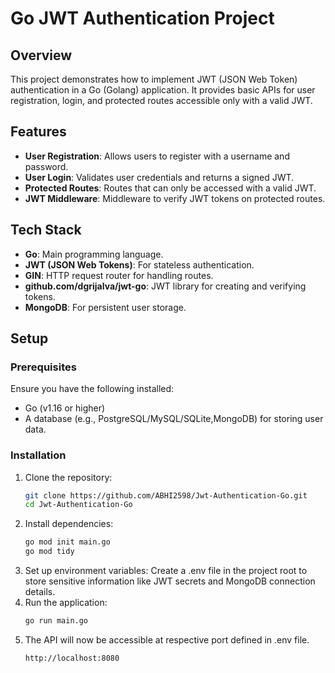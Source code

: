 # Go JWT Authentication Project

## Overview

This project demonstrates how to implement JWT (JSON Web Token) authentication in a Go (Golang) application. It provides basic APIs for user registration, login, and protected routes accessible only with a valid JWT.

## Features

- **User Registration**: Allows users to register with a username and password.
- **User Login**: Validates user credentials and returns a signed JWT.
- **Protected Routes**: Routes that can only be accessed with a valid JWT.
- **JWT Middleware**: Middleware to verify JWT tokens on protected routes.

## Tech Stack

- **Go**: Main programming language.
- **JWT (JSON Web Tokens)**: For stateless authentication.
- **GIN**: HTTP request router for handling routes.
- **github.com/dgrijalva/jwt-go**: JWT library for creating and verifying tokens.
- **MongoDB**: For persistent user storage.

## Setup

### Prerequisites

Ensure you have the following installed:

- Go (v1.16 or higher)
- A database (e.g., PostgreSQL/MySQL/SQLite,MongoDB) for storing user data.

### Installation

1. Clone the repository:
   ```bash
   git clone https://github.com/ABHI2598/Jwt-Authentication-Go.git
   cd Jwt-Authentication-Go

2. Install dependencies:
   ```bash
   go mod init main.go
   go mod tidy
   
3. Set up environment variables: Create a .env file in the project root to store sensitive information like JWT secrets and MongoDB connection details.
4. Run the application:
   ```bash
   go run main.go
5. The API will now be accessible at respective port defined in .env file.
   ```bash
   http://localhost:8080

